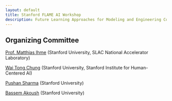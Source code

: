 ```yaml
---
layout: default
title: Stanford FLAME AI Workshop
description: Future Learning Approaches for Modeling and Engineering Combustion
---
```


## Organizing Committee

[Prof. Matthias Ihme](https://web.stanford.edu/group/ihmegroup/cgi-bin/MatthiasIhme/people/matthias-ihme/) (Stanford University, SLAC National Accelerator Laboratory)

[Wai Tong Chung](https://waitong94.github.io/) (Stanford University, Stanford Institute for Human-Centered AI)

[Pushan Sharma](linkedin.com/in/pushan-sharma-0b327588/) (Stanford University)

[Bassem Akoush](https://www.linkedin.com/in/bassem-akoush/) (Stanford University)

<!-- <div style="display:flex; align-items: center">

<figure>
  <div class="image-wrapper">
    <img src="./assets/img/fxlab.png"  width="150" height="" style="vertical-align: 0;">
  </div>
</figure>
<figure>
  <div class="image-wrapper">
    <img src="./assets/img/hai.png"  width="150" height="150" style="vertical-align: 2;">
  </div>
</figure>
</div>

<style>
  .image-wrapper {
    height: 50px;
  }

  .image-wrapper img {
    width: 100%;
    height: 100%;
    object-fit: cover;
  }
</style> -->






<!-- <div style="display:flex; align-items: center">
<figure style="margin-right:0px">
  <img src="./assets/img/ihme.png"  width="150" height="150" style="vertical-align: middle;">
  <figcaption>Matthias Ihme</figcaption>
</figure>
<figure>
  <img src="./assets/img/chung.png"  width="150" height="150" style="vertical-align: middle;">
  <figcaption>Wai Tong Chung</figcaption>
</figure>
<figure>
  <img src="./assets/img/sharma.png"  width="150" height="150" style="vertical-align: middle;">
  <figcaption>Pushan Sharma</figcaption>
</figure>
<figure>
  <img src="./assets/img/akoush.png"  width="150" height="150" style="vertical-align: middle;">
  <figcaption>Bassem Akoush</figcaption>
</figure>
</div> -->


<!-- [Return to Home](./) -->

